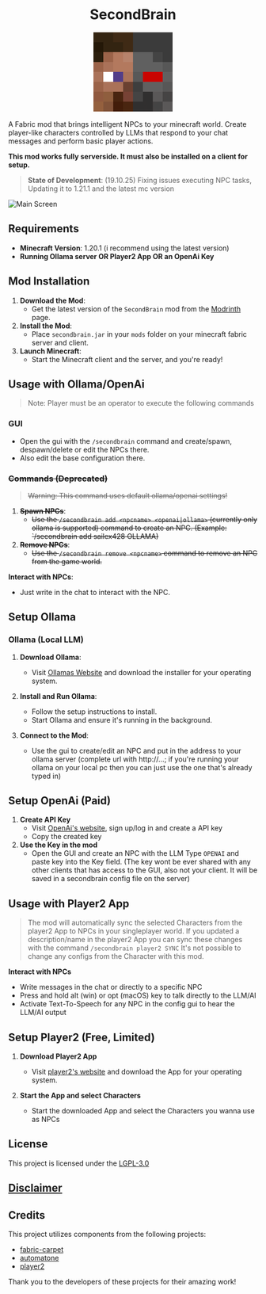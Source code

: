 <h1 align="center" style="font-weight: normal;"><b>SecondBrain</b></h1>
<p align="center"><img src="https://raw.githubusercontent.com/sailex428/SecondBrain/refs/heads/main/logo.png" alt="mod-logo"></p>

A Fabric mod that brings intelligent NPCs to your minecraft world. Create player-like characters controlled by LLMs that respond to your chat messages and perform basic player actions.

**This mod works fully serverside. It must also be installed on a client for setup.**

> **State of Development**: (19.10.25) Fixing issues executing NPC tasks, Updating it to 1.21.1 and the latest mc version

![Main Screen](https://cdn.modrinth.com/data/CfgaDAdq/images/17da8eff5694c73a3735eaaaaae3e3e2e6c7a5e5.png)


## Requirements
      
- **Minecraft Version**: 1.20.1 (i recommend using the latest version)
- **Running Ollama server OR Player2 App OR an OpenAi Key**

## Mod Installation

1. **Download the Mod**:
   - Get the latest version of the `SecondBrain` mod from the [Modrinth](https://modrinth.com/mod/secondbrain) page.
2. **Install the Mod**:
   - Place `secondbrain.jar` in your `mods` folder on your minecraft fabric server and client.
3. **Launch Minecraft**:
   - Start the Minecraft client and the server, and you're ready!

## Usage with Ollama/OpenAi

>Note: Player must be an operator to execute the following commands

### GUI
- Open the gui with the `/secondbrain` command and create/spawn, despawn/delete or edit the NPCs there.
- Also edit the base configuration there.


### ~~Commands (Deprecated)~~
>~~Warning: This command uses default ollama/openai settings!~~

1. **~~Spawn NPCs~~**:
   - ~~Use the `/secondbrain add <npcname> <openai|ollama>` (currently only ollama is supported) command to create an NPC. (Example: `/secondbrain add sailex428 OLLAMA)~~
2. **~~Remove NPCs~~**:
   - ~~Use the `/secondbrain remove <npcname>` command to remove an NPC from the game world.~~

**Interact with NPCs**:
- Just write in the chat to interact with the NPC.

## Setup Ollama
### Ollama (Local LLM)
1. **Download Ollama**:
   - Visit [Ollamas Website](https://ollama.com/) and download the installer for your operating system.

2. **Install and Run Ollama**:
   - Follow the setup instructions to install.
   - Start Ollama and ensure it's running in the background.

3. **Connect to the Mod**:
   - Use the gui to create/edit an NPC and put in the address to your ollama server (complete url with http://...; 
     if you're running your ollama on your local pc then you can just use the one that's already typed in)

## Setup OpenAi (Paid)
1. **Create API Key**
   - Visit [OpenAi's website](https://platform.openai.com/api-keys), sign up/log in and create a API key
   - Copy the created key
2. **Use the Key in the mod**
   - Open the GUI and create an NPC with the LLM Type `OPENAI` and paste key into the Key field. (The key wont be ever shared with any other clients that has access to the GUI, also not your client. It will be saved in a secondbrain config file on the server)

## Usage with Player2 App

>The mod will automatically sync the selected Characters from the player2 App to NPCs in your singleplayer world.
If you updated a description/name in the player2 App you can sync these changes with the command `/secondbrain player2 SYNC`
It's not possible to change any configs from the Character with this mod.

**Interact with NPCs**
- Write messages in the chat or directly to a specific NPC
- Press and hold alt (win) or opt (macOS) key to talk directly to the LLM/AI
- Activate Text-To-Speech for any NPC in the config gui to hear the LLM/AI output

## Setup Player2 (Free, Limited)
1. **Download Player2 App**
   - Visit [player2's website](https://player2.game) and download the App for your operating system.

2. **Start the App and select Characters**
   - Start the downloaded App and select the Characters you wanna use as NPCs

## License

This project is licensed under the [LGPL-3.0](https://github.com/sailex428/SecondBrain/blob/main/LICENSE.md)
## [Disclaimer](https://github.com/sailex428/SecondBrain/blob/main/DISCLAIMER.md)

## Credits
This project utilizes components from the following projects:
- [fabric-carpet](https://github.com/gnembon/fabric-carpet)
- [automatone](https://github.com/Ladysnake/Automatone)
- [player2](https://player2.game)

Thank you to the developers of these projects for their amazing work!
